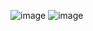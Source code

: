 ![image](https://github.com/VISHNU-PRASANDH/MERN-STACK-TASK/assets/145892809/47b30229-31d4-45f6-9d90-e237a5288b2c)
![image](https://github.com/VISHNU-PRASANDH/MERN-STACK-TASK/assets/145892809/69c358a3-53e5-4a62-96fe-9d79ebbc0d8f)
